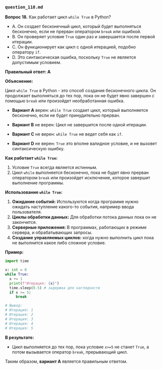 ### `question_118.md`

**Вопрос 18.** Как работает цикл `while True` в Python?

- A.  Он создает бесконечный цикл, который будет выполняться бесконечно, если не прерван оператором `break` или ошибкой.
- B.  Он проверяет условие `True` один раз и завершается после первой итерации.
- C.  Он функционирует как цикл с одной итерацией, подобно оператору `if`.
- D.  Это синтаксическая ошибка, поскольку `True` не является допустимым условием.

**Правильный ответ: A**

**Объяснение:**

Цикл `while True` в Python - это способ создания бесконечного цикла. Он продолжает выполняться до тех пор, пока он не будет явно завершен с помощью `break` или произойдет необработанная ошибка.

*   **Вариант A** верен:  `while True` создает цикл, который выполняется бесконечно, если не будет принудительно прерван.

*   **Вариант B** не верен:  Цикл не завершится после одной итерации.
    
*   **Вариант C** не верен:  `while True` не ведет себя как `if`.
*   **Вариант D** не верен:  `True` это вполне валидное условие, и не вызовет синтаксическую ошибку.

**Как работает `while True`:**

1.  Условие `True` всегда является истинным.
2.  Цикл `while` выполняется бесконечно, пока не будет явно прерван оператором `break` или произойдет исключение, которое завершит выполнение программы.

**Использование `while True`:**

1.  **Ожидание событий:** Используются когда программе нужно ожидать наступление какого-то события, например ввода пользователя.
2.  **Циклы обработки данных:** Для обработки потока данных пока он не закончится.
3.  **Серверные приложения:** В программах, работающих в режиме сервера, и обрабатывающих запросы.
4. **Создание управляемых циклов:** когда нужно выполнить цикл пока не выполнится какое либо сложное условие.

**Пример:**

```python
import time

x: int = 0
while True:
  x += 1
  print(f"Итерация: {x}")
  time.sleep(0.5) # задержка для наглядности
  if x >= 5:
     break

# Вывод:
# Итерация: 1
# Итерация: 2
# Итерация: 3
# Итерация: 4
# Итерация: 5
```
**В результате:**
* Цикл выполняется до тех пор, пока условие `x>=5` не станет `True`, а потом вызывается оператор `break`, прерывающий цикл.

Таким образом, **вариант A** является правильным ответом.
